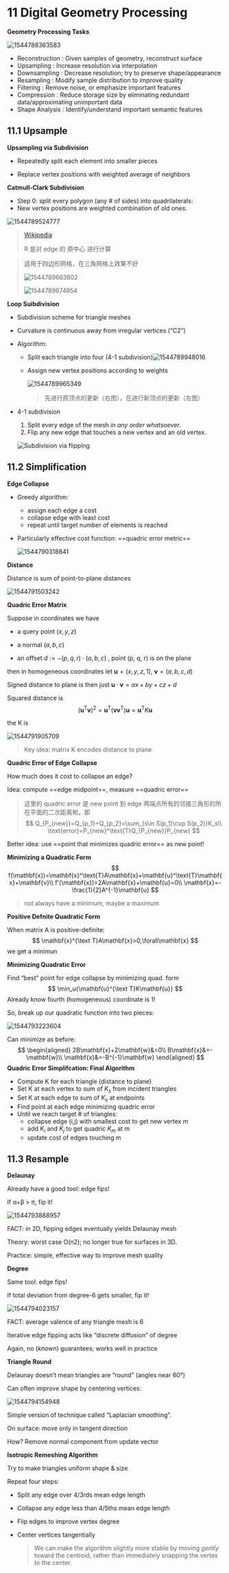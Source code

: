 # 11 Digital Geometry Processing 

**Geometry Processing Tasks**

![1544788363583](assets/1544788363583.jpg)

- Reconstruction : Given samples of geometry, reconstruct surface 
- Upsampling : Increase resolution via interpolation 
- Downsampling : Decrease resolution; try to preserve shape/appearance 
- Resampling : Modify sample distribution to improve quality 
- Filtering : Remove noise, or emphasize important features 
- Compression : Reduce storage size by eliminating redundant data/approximating unimportant data 
- Shape Analysis : Identify/understand important semantic features 

## 11.1 Upsample

**Upsampling via Subdivision**

- Repeatedly split each element into smaller pieces 

- Replace vertex positions with weighted average of neighbors 

**Catmull-Clark Subdivision**

- Step 0: split every polygon (any # of sides) into quadrilaterals: 
- New vertex positions are weighted combination of old ones: 

![1544789524777](assets/1544789524777.jpg)

>  [Wikipedia](https://en.wikipedia.org/wiki/Catmull-Clark_subdivision_surface) 
>
> R 是对 edge 的 原中心 进行计算



> 适用于四边形网格，在三角网格上效果不好
>
> ![1544789663802](assets/1544789663802.jpg)
>
> ![1544789674954](assets/1544789674954.jpg)

**Loop Suibdivision**

- Subdivision scheme for triangle meshes 

- Curvature is continuous away from irregular vertices (“C2”) 

- Algorithm:

  - Split each triangle into four (4-1 subdivision)![1544789948016](assets/1544789948016.jpg)

  - Assign new vertex positions according to weights

    ![1544789965349](assets/1544789965349.jpg)

    > 先进行原顶点的更新（右图），在进行新顶点的更新（左图）

- 4-1 subdivision

  1. Split every edge of the mesh *in any order whatsoever*.
  2. Flip any new edge that touches a new vertex and an old vertex.

  ![Subdivision via flipping](assets/FlippingSubdivision.jog)

## 11.2 Simplification

**Edge Collapse**

- Greedy algorithm:
  - assign each edge a cost
  - collapse edge with least cost
  - repeat until target number of elements is reached 

- Particularly effective cost function: ==quadric error metric==

  ![1544790318841](assets/1544790318841.jpg)

**Distance**

Distance is sum of point-to-plane distances 

![1544791503242](assets/1544791503242.jpg)

**Quadric Error Matrix**

Suppose in coordinates we have 

- a query point $(x,y,z)$ 

- a normal $(a,b,c)$ 

- an offset $d := -(p,q,r) \cdot(a,b,c)$ , point (p, q, r) is on the plane

then in homogeneous coordinates let $\mathbf{u}=(x,y,z,1),\ \mathbf{v} =(a,b,c,d)$

Signed distance to plane is then just $\mathbf{u}\cdot\mathbf{v}=ax+by+cz+d$

Squared distance is 
$$
      (\mathbf{u}^\text{T}\mathbf{v})^2=\mathbf{u}^\text{T}(\mathbf{v}\mathbf{v}^\text{T})\mathbf{u}=\mathbf{u}^\text{T}K\mathbf{u}
$$

the K is

![1544791905709](assets/1544791905709.jpg)

> Key idea: matrix K encodes distance to plane 

**Quadric Error of Edge Collapse** 

How much does it cost to collapse an edge? 

Idea: compute ==edge midpoint==, measure ==quadric error==

> 这里的 quadric error 是 new point 到 edge 两端点所有的邻接三角形的所在平面的二次距离和，即
> $$
> Q_{P_{new}}=Q_{p_1}+Q_{p_2}=\sum_{s\in S(p_1)\cup S(p_2)}K_s\\
> \text{error}=P_{new}^\text{T}Q_{P_{new}}P_{new}
> $$
>

Better idea: use ==point that minimizes quadric error== as new point! 

**Minimizing a Quadratic Form**
$$
f(\mathbf{x})=\mathbf{x}^\text{T}A\mathbf{x}+\mathbf{u}^\text{T}\mathbf{x}+\mathbf{v}\\
f'(\mathbf{x})=2A\mathbf{x}+\mathbf{u}=0\\
\mathbf{x}=-\frac{1}{2}A^{-1}\mathbf{u}
$$

> not always have a minimum, maybe a maximum

**Positive Defnite Quadratic Form**

When matrix A is positive-definite:
$$
\mathbf{x}^{\text T}A\mathbf{x}>0,\forall\mathbf{x}
$$
we get a minimun

**Minimizing Quadratic Error**

Find “best” point for edge collapse by minimizing quad. form 
$$
\min_u{\mathbf{u}^{\text T}K\mathbf{u}}
$$
Already know fourth (homogeneous) coordinate is 1! 

So, break up our quadratic function into two pieces: 

![1544793223604](assets/1544793223604.jpg)

Can minimize as before: 
$$
\begin{aligned}
2B\mathbf{x}+2\mathbf{w}&=0\\
B\mathbf{x}&=-\mathbf{w}\\
\mathbf{x}&=-B^{-1}\mathbf{w}
\end{aligned}
$$
**Quadric Error Simplifcation: Final Algorithm**

- Compute K for each triangle (distance to plane) 
- Set K at each vertex to sum of $K_s$ from incident triangles 
- Set K at each edge to sum of $K_s$ at endpoints 
- Find point at each edge minimizing quadric error 
- Until we reach target # of triangles: 
  - collapse edge (i,j) with smallest cost to get new vertex m 
  - add $K_i$ and $K_j$ to get quadric $K_m$ at m 
  - update cost of edges touching m 

## 11.3 Resample

**Delaunay**

Already have a good tool: edge fips! 

If α+β > π, fip it! 

![1544793888957](assets/1544793888957.jpg)

FACT: in 2D, fipping edges eventually yields Delaunay mesh

Theory: worst case O(n2); no longer true for surfaces in 3D.

Practice: simple, effective way to improve mesh quality 

**Degree**

Same tool: edge fips! 

If total deviation from degree-6 gets smaller, fip it! 

![1544794023157](assets/1544794023157.jpg)

FACT: average valence of any triangle mesh is 6

Iterative edge fipping acts like “discrete diffusion” of degree

Again, no (known) guarantees; works well in practice 

**Triangle Round**

Delaunay doesn’t mean triangles are “round” (angles near 60°) 

Can often improve shape by centering vertices: 

![1544794154948](assets/1544794154948.jpg)

Simple version of technique called “Laplacian smoothing”. 

On surface: move only in tangent direction 

How? Remove normal component from update vector

**Isotropic Remeshing Algorithm**

Try to make triangles uniform shape & size 

Repeat four steps: 

- Split any edge over 4/3rds mean edge length

- Collapse any edge less than 4/5ths mean edge length

- Flip edges to improve vertex degree

- Center vertices tangentially 

  > We can make the algorithm slightly more stable by moving *gently* toward the centroid, rather than immediately snapping the vertex to the center.

<script type="text/javascript" src="http://cdn.mathjax.org/mathjax/latest/MathJax.js?config=TeX-AMS-MML_HTMLorMML"></script>
<script type="text/x-mathjax-config">
MathJax.Hub.Config({ tex2jax: {inlineMath: [['$', '$']]}, messageStyle: "none" });
</script>